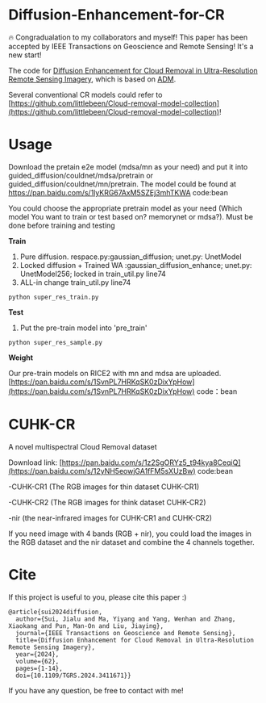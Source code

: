 # Diffusion-Enhancement-for-CR

🔥 Congradualation to my collaborators and myself! This paper has been accepted by IEEE Transactions on Geoscience and Remote Sensing! It's a new start!

The code for [Diffusion Enhancement for Cloud Removal in Ultra-Resolution Remote Sensing Imagery](https://ieeexplore.ieee.org/abstract/document/10552304/), which is based on [ADM](https://github.com/openai/guided-diffusion). 

Several conventional CR models could refer to [https://github.com/littlebeen/Cloud-removal-model-collection](https://github.com/littlebeen/Cloud-removal-model-collection)!

# Usage

Download the pretain e2e model (mdsa/mn as your need) and put it into guided_diffusion/couldnet/mdsa/pretrain or guided_diffusion/couldnet/mn/pretrain. The model could be found at https://pan.baidu.com/s/1lyKRG67AxM5SZEj3mhTKWA code:bean

 You could choose the appropriate pretrain model as your need (Which model You want to train or test based on? memorynet or mdsa?). Must be done before training and testing

**Train**
1. Pure diffusion. respace.py:gaussian_diffusion; unet.py: UnetModel
2. Locked diffusion + Trained WA :gaussian_diffusion_enhance; unet.py: UnetModel256; locked in train_util.py line74
3. ALL-in change train_util.py line74

```python super_res_train.py```

**Test**

1. Put the pre-train model into 'pre_train'

```python super_res_sample.py```

**Weight**

Our pre-train models on RICE2 with mn and mdsa are uploaded. [https://pan.baidu.com/s/1SvnPL7HRKqSK0zDixYpHow](https://pan.baidu.com/s/1SvnPL7HRKqSK0zDixYpHow) code：bean

# CUHK-CR

A novel multispectral Cloud Removal dataset

Download link: [https://pan.baidu.com/s/1z2SgORYz5_t94kya8CeqiQ](https://pan.baidu.com/s/12yNH5eowjGA1fFM5sXUzBw) code:bean

-CUHK-CR1 (The RGB images for thin dataset CUHK-CR1)

-CUHK-CR2 (The RGB images for think dataset CUHK-CR2)

-nir (the near-infrared images for CUHK-CR1 and CUHK-CR2)

If you need image with 4 bands (RGB + nir), you could load the images in the RGB dataset and the nir dataset and combine the 4 channels together. 


# Cite

If this project is useful to you, please cite this paper :)

```
@article{sui2024diffusion,
  author={Sui, Jialu and Ma, Yiyang and Yang, Wenhan and Zhang, Xiaokang and Pun, Man-On and Liu, Jiaying},
  journal={IEEE Transactions on Geoscience and Remote Sensing}, 
  title={Diffusion Enhancement for Cloud Removal in Ultra-Resolution Remote Sensing Imagery}, 
  year={2024},
  volume={62},
  pages={1-14},
  doi={10.1109/TGRS.2024.3411671}}
```
If you have any question, be free to contact with me!
